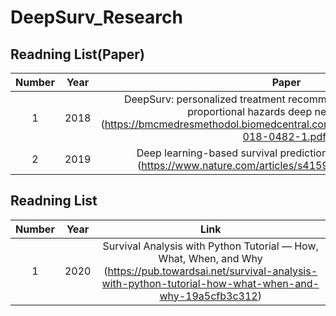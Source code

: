 # DeepSurv_Research


## Readning List(Paper)

| Number | Year | Paper | 
|:---:|:---:|:---:|
| 1 | 2018 | DeepSurv: personalized treatment recommender system using a Cox proportional hazards deep neural network (https://bmcmedresmethodol.biomedcentral.com/track/pdf/10.1186/s12874-018-0482-1.pdf) |
| 2 | 2019 | Deep learning-based survival prediction of oral cancer patients (https://www.nature.com/articles/s41598-019-43372-7.pdf) |





## Readning List

| Number | Year | Link | 
|:---:|:---:|:---:|
| 1 | 2020 | Survival Analysis with Python Tutorial — How, What, When, and Why (https://pub.towardsai.net/survival-analysis-with-python-tutorial-how-what-when-and-why-19a5cfb3c312) |




